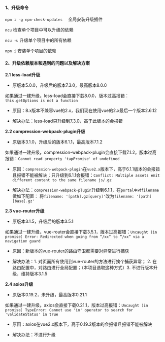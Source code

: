 #### 1、升级命令

`npm i -g npm-check-updates  `  全局安装升级插件

`ncu` 检查单个项目中可以升级的依赖

`ncu -u` 升级单个项目中的所有依赖

`npm i` 安装单个项目的依赖

#### 2、升级依赖版本和遇到的问题以及解决方案

**2.1  less-load升级**

* 原版本5.0.0，升级后的版本7.3.0，最高版本8.0.0

​        如果通过一建升级，less-load会直接下载8.0.0，版本过高报错：`this.getOptions is not a function`

* 原因：8.x版本不兼容vue的2.x，我们现在使用vue的2.x最后一个版本2.6.12

* 解决办法：less-load只升级到7.3.0，高于此版本的会报错

**2.2  compression-webpack-plugin升级**

* 原版本3.1.0，升级后的版本6.1.1，最高版本7.1.2

​       如果通过一建升级，compression-webpack-plugin会直接下载7.1.2，版本过高报错：`Cannot read property 'tapPromise' of undefined`

* 原因：`compression-webpack-plugin`在`vue2.x`版本下，高于6.1.1版本的会报错且报错不能被解决；只升级到6.1.1会报错：`Conflict: Multiple assets emit different content to the same filename js/.gz`

* 解决办法：`compression-webpack-plugin`升级到6.1.1，在`portal中对filename`做如下配置： 将`filename: '[path].gz[query]'`改为`filename: '[path][base].gz'`

**2.3 vue-router升级**

* 原版本3.1.5，升级后的版本3.5.1

​       如果通过一建升级，vue-router会直接下载3.5.1，版本过高报错：`Uncaught (in promise) Error: Redirected when going from “/xx“ to “/xx“ via a navigation guard`

* 原因：新版本的vue-router的路由守卫都需要对异常进行捕获

* 解决办法：1. 对页面所有使用到vue-router的方法进行挨个捕获异常； 2. 在路由配置中，对路由进行全局配置；（本项目选取这种方式）3. 不进行版本升级，维持版本3.1.5

**2.4  axios升级**

* 原版本0.19.2，未升级，最高版本0.21.1

​       如果通过一建升级，axios会直接下载0.21.1，版本过高报错：`Uncaught (in promise) TypeError: Cannot use 'in' operator to search for 'validateStatus' in true`

* 原因：axios在vue2.x版本下，高于0.19.2版本的会报错且报错不能被解决

* 解决办法：不进行升级